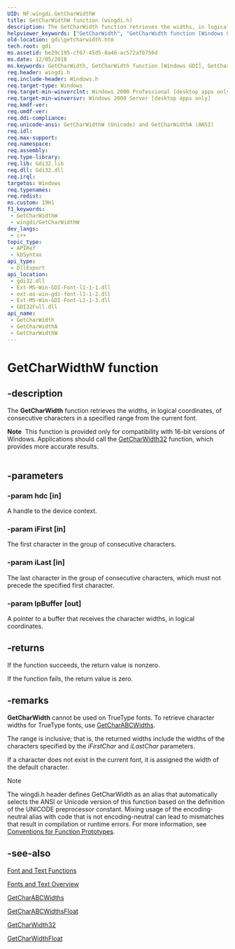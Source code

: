 ```yaml
---
UID: NF:wingdi.GetCharWidthW
title: GetCharWidthW function (wingdi.h)
description: The GetCharWidth function retrieves the widths, in logical coordinates, of consecutive characters in a specified range from the current font. (Unicode)
helpviewer_keywords: ["GetCharWidth", "GetCharWidth function [Windows GDI]", "GetCharWidthW", "_win32_GetCharWidth", "gdi.getcharwidth", "wingdi/GetCharWidth", "wingdi/GetCharWidthW"]
old-location: gdi\getcharwidth.htm
tech.root: gdi
ms.assetid: be29c195-cf67-45d5-8a46-ac572afb756d
ms.date: 12/05/2018
ms.keywords: GetCharWidth, GetCharWidth function [Windows GDI], GetCharWidthA, GetCharWidthW, _win32_GetCharWidth, gdi.getcharwidth, wingdi/GetCharWidth, wingdi/GetCharWidthA, wingdi/GetCharWidthW
req.header: wingdi.h
req.include-header: Windows.h
req.target-type: Windows
req.target-min-winverclnt: Windows 2000 Professional [desktop apps only]
req.target-min-winversvr: Windows 2000 Server [desktop apps only]
req.kmdf-ver: 
req.umdf-ver: 
req.ddi-compliance: 
req.unicode-ansi: GetCharWidthW (Unicode) and GetCharWidthA (ANSI)
req.idl: 
req.max-support: 
req.namespace: 
req.assembly: 
req.type-library: 
req.lib: Gdi32.lib
req.dll: Gdi32.dll
req.irql: 
targetos: Windows
req.typenames: 
req.redist: 
ms.custom: 19H1
f1_keywords:
 - GetCharWidthW
 - wingdi/GetCharWidthW
dev_langs:
 - c++
topic_type:
 - APIRef
 - kbSyntax
api_type:
 - DllExport
api_location:
 - gdi32.dll
 - Ext-MS-Win-GDI-Font-l1-1-1.dll
 - ext-ms-win-gdi-font-l1-1-2.dll
 - Ext-MS-Win-GDI-Font-L1-1-3.dll
 - GDI32Full.dll
api_name:
 - GetCharWidth
 - GetCharWidthA
 - GetCharWidthW
---
```


# GetCharWidthW function


## -description

The <b>GetCharWidth</b> function retrieves the widths, in logical coordinates, of consecutive characters in a specified range from the current font.
<div class="alert"><b>Note</b>  This function is provided only for compatibility with 16-bit versions of Windows. Applications should call the <a href="/windows/desktop/api/wingdi/nf-wingdi-getcharwidth32a">GetCharWidth32</a> function, which provides more accurate results.</div><div> </div>

## -parameters

### -param hdc [in]

A handle to the device context.

### -param iFirst [in]

The first character in the group of consecutive characters.

### -param iLast [in]

The last character in the group of consecutive characters, which must not precede the specified first character.

### -param lpBuffer [out]

A pointer to a buffer that receives the character widths, in logical coordinates.

## -returns

If the function succeeds, the return value is nonzero.

If the function fails, the return value is zero.

## -remarks

<b>GetCharWidth</b> cannot be used on TrueType fonts. To retrieve character widths for TrueType fonts, use <a href="/windows/desktop/api/wingdi/nf-wingdi-getcharabcwidthsa">GetCharABCWidths</a>.

The range is inclusive; that is, the returned widths include the widths of the characters specified by the <i>iFirstChar</i> and <i>iLastChar</i> parameters.

If a character does not exist in the current font, it is assigned the width of the default character.





> [!NOTE]
> The wingdi.h header defines GetCharWidth as an alias that automatically selects the ANSI or Unicode version of this function based on the definition of the UNICODE preprocessor constant. Mixing usage of the encoding-neutral alias with code that is not encoding-neutral can lead to mismatches that result in compilation or runtime errors. For more information, see [Conventions for Function Prototypes](/windows/win32/intl/conventions-for-function-prototypes).

## -see-also

<a href="/windows/desktop/gdi/font-and-text-functions">Font and Text Functions</a>



<a href="/windows/desktop/gdi/fonts-and-text">Fonts and Text Overview</a>



<a href="/windows/desktop/api/wingdi/nf-wingdi-getcharabcwidthsa">GetCharABCWidths</a>



<a href="/windows/desktop/api/wingdi/nf-wingdi-getcharabcwidthsfloata">GetCharABCWidthsFloat</a>



<a href="/windows/desktop/api/wingdi/nf-wingdi-getcharwidth32a">GetCharWidth32</a>



<a href="/windows/desktop/api/wingdi/nf-wingdi-getcharwidthfloata">GetCharWidthFloat</a>

